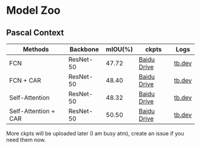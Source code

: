 # Model Zoo

## Pascal Context

| Methods | Backbone |mIOU(%) |ckpts | Logs|
|  ----  | ---- | ---- | ----  | ---- |
| FCN   | ResNet-50 | 47.72 |[Baidu Drive](https://pan.baidu.com/s/1z5YL-b08DRAvchYo5XLtug?pwd=7zvt)|[tb.dev](https://tensorboard.dev/experiment/oSdzE8OMTxO4KYerRjzolg/#scalars)|
| FCN + CAR | ResNet-50 | 48.40 |[Baidu Drive](https://pan.baidu.com/s/1lZm6fVY0EDWr8PB2aFzLUQ?pwd=wckt)|[tb.dev](https://tensorboard.dev/experiment/sL1TxrwvTnKCRWDEykDReA/#scalars)|
| Self-Attention   | ResNet-50 | 48.32 |[Baidu Drive](https://pan.baidu.com/s/1y9nii5fSB2QgJCjJNW5q2A?pwd=h97a)|[tb.dev](https://tensorboard.dev/experiment/UD542RNyRzy2REVYya4slQ/#scalars&_smoothingWeight=0)|
| Self-Attention + CAR| ResNet-50 | 50.50 |[Baidu Drive](https://pan.baidu.com/s/1ZvZ_70Qmp7ctM-IDbIy6Yw?pwd=matl)|[tb.dev](https://tensorboard.dev/experiment/PvnP9wNZTZeTEDnEbq6kaA/#scalars&_smoothingWeight=0)|

More ckpts will be uploaded later (I am busy atm), create an issue if you need them now.